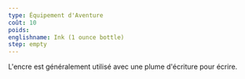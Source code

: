 ```yaml
---
type: Équipement d'Aventure
coût: 10
poids:
englishname: Ink (1 ounce bottle)
step: empty
---
```

L'encre est généralement utilisé avec une plume d'écriture pour écrire.